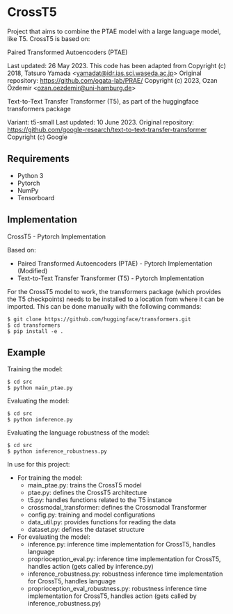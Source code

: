 # CrossT5

Project that aims to combine the PTAE model with a large language model, like T5.
CrossT5 is based on:

Paired Transformed Autoencoders (PTAE)

Last updated: 26 May 2023.
This code has been adapted from Copyright (c) 2018, Tatsuro Yamada <<yamadat@idr.ias.sci.waseda.ac.jp>>
Original repository: https://github.com/ogata-lab/PRAE/
Copyright (c) 2023, Ozan Özdemir <<ozan.oezdemir@uni-hamburg.de>>

Text-to-Text Transfer Transformer (T5), as part of the huggingface transformers package

Variant: t5-small
Last updated: 10 June 2023.
Original repository: https://github.com/google-research/text-to-text-transfer-transformer
Copyright (c) Google

## Requirements
- Python 3
- Pytorch
- NumPy
- Tensorboard

## Implementation
CrossT5 - Pytorch Implementation

Based on:
- Paired Transformed Autoencoders (PTAE) - Pytorch Implementation (Modified)
- Text-to-Text Transfer Transformer (T5) - Pytorch Implementation

For the CrossT5 model to work, the transformers package (which provides the T5 checkpoints) needs to be installed to a location from where it can be imported.
This can be done manually with the following commands:
```
$ git clone https://github.com/huggingface/transformers.git
$ cd transformers
$ pip install -e .
```

## Example
Training the model:
```
$ cd src
$ python main_ptae.py
```

Evaluating the model:
```
$ cd src
$ python inference.py
```

Evaluating the language robustness of the model:
```
$ cd src
$ python inference_robustness.py
```

In use for this project:
- For training the model:
    - main_ptae.py: trains the CrossT5 model
    - ptae.py: defines the CrossT5 architecture
    - t5.py: handles functions related to the T5 instance
    - crossmodal_transformer: defines the Crossmodal Transformer
    - config.py: training and model configurations
    - data_util.py: provides functions for reading the data
    - dataset.py: defines the dataset structure
- For evaluating the model:
    - inference.py: inference time implementation for CrossT5, handles language
    - proprioception_eval.py: inference time implementation for CrossT5, handles action (gets called by inference.py)
    - inference_robustness.py: robustness inference time implementation for CrossT5, handles language
    - proprioception_eval_robustness.py: robustness inference time implementation for CrossT5, handles action (gets called by inference_robustness.py)